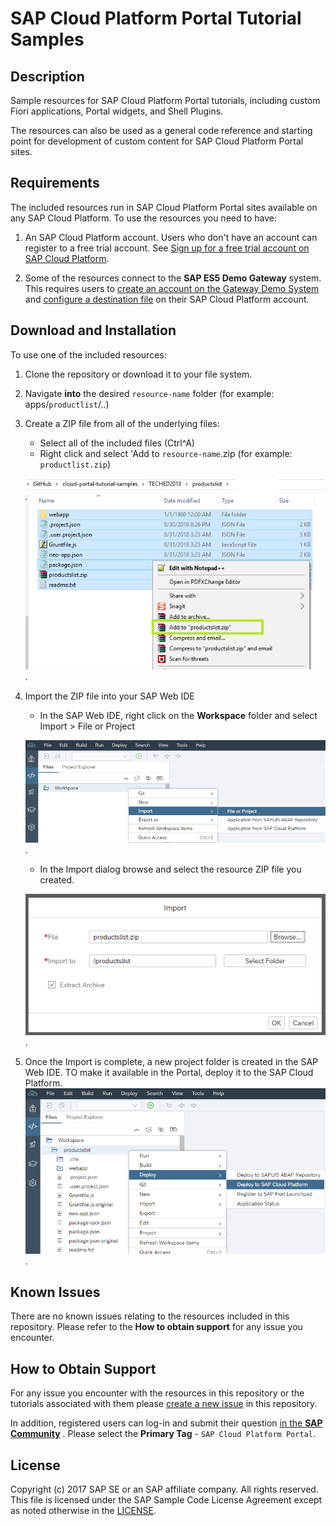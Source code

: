 # SAP Cloud Platform Portal Tutorial Samples

## Description
Sample resources for SAP Cloud Platform Portal tutorials, including custom Fiori applications, Portal widgets, and Shell Plugins.

The resources can also be used as a general code reference and starting point for development of custom content for SAP Cloud Platform Portal sites.


## Requirements
The included resources run in SAP Cloud Platform Portal sites available on any SAP Cloud Platform. To use the resources you need to have:
1. An SAP Cloud Platform account. Users who don't have an account can register to a free trial account. See [Sign up for a free trial account on SAP Cloud Platform](https://www.sap.com/developer/tutorials/hcp-create-trial-account.html).

2. Some of the resources connect to the **SAP ES5 Demo Gateway** system. This requires users to [create an account on the Gateway Demo System ](https://www.sap.com/developer/tutorials/gateway-demo-signup.html) and [configure a destination file](https://www.sap.com/developer/tutorials/teched-2016-3.html) on their SAP Cloud Platform account.


## Download and Installation
To use one of the included resources:
1. Clone the repository or download it to your file system.
2. Navigate **into** the desired `resource-name` folder (for example: apps/`productlist`/..)
3. Create a ZIP file from all of the underlying files:
	* Select all of the included files (Ctrl^A)
	* Right click and select 'Add to `resource-name`.zip (for example: `productlist.zip`)

	![CREATE ZIP](/_resources/installation_1.png).

4. Import the ZIP file into your SAP Web IDE
	* In the SAP Web IDE, right click on the **Workspace** folder and select Import > File or Project

	![IMPORT PROJECT](/_resources/installation_2.png).

	*  In the Import dialog browse and select the resource ZIP file you created.

	![SELECT ZIP](/_resources/installation_3.png).

5. Once the Import is complete, a new project folder is created in the SAP Web IDE. TO make it available in the Portal, deploy it to the SAP Cloud Platform.
	![DEPLOY PROJECT](/_resources/installation_4.png).

## Known Issues
There are no known issues relating to the resources included in this repository. Please refer to the **How to obtain support** for any issue you encounter.


## How to Obtain Support
For any issue you encounter with the resources in this repository or the tutorials associated with them please [create a new issue](https://github.com/SAP/cloud-portal-tutorial-samples/issues) in this repository.

In addition, registered users can log-in and submit their question [in the **SAP Community**](https://answers.sap.com/questions/ask.html) .
Please select the **Primary Tag** - `SAP Cloud Platform Portal`.


## License
Copyright (c) 2017 SAP SE or an SAP affiliate company. All rights reserved.
This file is licensed under the SAP Sample Code License Agreement except as noted otherwise in the [LICENSE](LICENSE.md).
